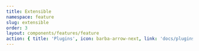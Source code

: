 ```yaml
---
title: Extensible
namespace: feature
slug: extensible
order: 3
layout: components/features/feature
action: { title: 'Plugins', icon: barba-arrow-next, link: 'docs/plugins/' }
---
```

